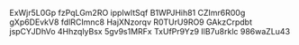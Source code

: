 ExWjr5L0Gp
fzPqLGm2RO
ippIwltSqf
B1WPJHih81
CZImr6R00g
gXp6DEvkV8
fdlRCImnc8
HajXNzorqv
R0TUrU9RO9
GAkzCrpdbt
jspCYJDhVo
4HhzqlyBsx
5gv9s1MRFx
TxUfPr9Yz9
IlB7u8rklc
986waZLu43
